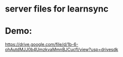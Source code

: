 # server files for learnsync


# Demo:
https://drive.google.com/file/d/1b-6-ohAutdMJJ0b4UmzkvaMmnBJCucfl/view?usp=drivesdk
